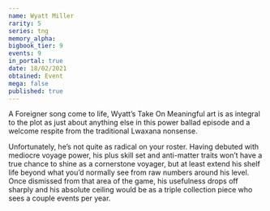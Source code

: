 ```yaml
---
name: Wyatt Miller
rarity: 5
series: tng
memory_alpha:
bigbook_tier: 9
events: 9
in_portal: true
date: 18/02/2021
obtained: Event
mega: false
published: true
---
```


A Foreigner song come to life, Wyatt’s Take On Meaningful art is as integral to the plot as just about anything else in this power ballad episode and a welcome respite from the traditional Lwaxana nonsense.

Unfortunately, he’s not quite as radical on your roster. Having debuted with mediocre voyage power, his plus skill set and anti-matter traits won’t have a true chance to shine as a cornerstone voyager, but at least extend his shelf life beyond what you’d normally see from raw numbers around his level. Once dismissed from that area of the game, his usefulness drops off sharply and his absolute ceiling would be as a triple collection piece who sees a couple events per year.
